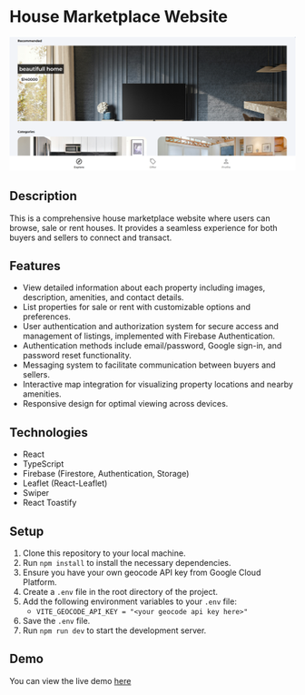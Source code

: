 # House Marketplace Website

![Home Page](./public/project_home.png)

## Description

This is a comprehensive house marketplace website where users can browse, sale or rent houses. It provides a seamless experience for both buyers and sellers to connect and transact.

## Features

-   View detailed information about each property including images, description, amenities, and contact details.
-   List properties for sale or rent with customizable options and preferences.
-   User authentication and authorization system for secure access and management of listings, implemented with Firebase Authentication.
-   Authentication methods include email/password, Google sign-in, and password reset functionality.
-   Messaging system to facilitate communication between buyers and sellers.
-   Interactive map integration for visualizing property locations and nearby amenities.
-   Responsive design for optimal viewing across devices.

## Technologies

-   React
-   TypeScript
-   Firebase (Firestore, Authentication, Storage)
-   Leaflet (React-Leaflet)
-   Swiper
-   React Toastify

## Setup

1. Clone this repository to your local machine.
2. Run `npm install` to install the necessary dependencies.
3. Ensure you have your own geocode API key from Google Cloud Platform.
4. Create a `.env` file in the root directory of the project.
5. Add the following environment variables to your `.env` file:
    - `VITE_GEOCODE_API_KEY = "<your geocode api key here>"`
6. Save the `.env` file.
7. Run `npm run dev` to start the development server.

## Demo

You can view the live demo [here](https://property-purchase-app.vercel.app/)
